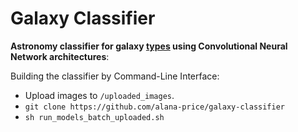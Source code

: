# Galaxy Classifier

**Astronomy classifier for galaxy [types](https://universe.nasa.gov/galaxies/types/) using Convolutional Neural Network architectures**:

Building the classifier by Command-Line Interface:
- Upload images to `/uploaded_images`.
- `git clone https://github.com/alana-price/galaxy-classifier`
- `sh run_models_batch_uploaded.sh`
